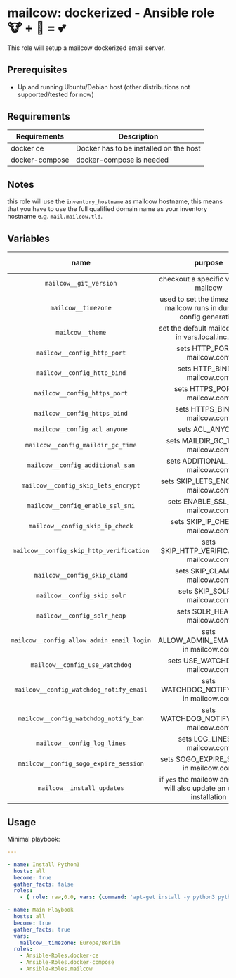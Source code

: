 # mailcow: dockerized - Ansible role 🐮 + 🐋 = 💕

This role will setup a mailcow dockerized email server.

## Prerequisites

- Up and running Ubuntu/Debian host (other distributions not supported/tested for now)

## Requirements

| Requirements   | Description                            |
|----------------|----------------------------------------|
| docker ce      | Docker has to be installed on the host |
| docker-compose | docker-compose is needed               |

## Notes
this role will use the `inventory_hostname` as mailcow hostname, this means that you have to use the full qualified domain name as your inventory hostname e.g. `mail.mailcow.tld`.

## Variables

|                   name                    |                                   purpose                                   | default value |    note     |
|:-----------------------------------------:|:---------------------------------------------------------------------------:|:-------------:|:-----------:|
|          `mailcow__git_version`           |                   checkout a specific version of mailcow                    |   `master`    |             |
|            `mailcow__timezone`            | used to set the timezone your mailcow runs in during the config generation  |    not set    | must be set |
|             `mailcow__theme`              |             set the default mailcow theme in vars.local.inc.php             |    `lumen`    |             |
|        `mailcow__config_http_port`        |                       sets HTTP_PORT in mailcow.conf                        |     `80`      |             |
|        `mailcow__config_http_bind`        |                       sets HTTP_BIND in mailcow.conf                        |   `0.0.0.0`   |             |
|       `mailcow__config_https_port`        |                       sets HTTPS_PORT in mailcow.conf                       |     `443`     |             |
|       `mailcow__config_https_bind`        |                       sets HTTPS_BIND in mailcow.conf                       |   `0.0.0.0`   |             |
|       `mailcow__config_acl_anyone`        |                               sets ACL_ANYONE                               |   disallow    |             |
|     `mailcow__config_maildir_gc_time`     |                    sets MAILDIR_GC_TIME in mailcow.conf                     |    `1440`     |             |
|     `mailcow__config_additional_san`      |                     sets ADDITIONAL_SAN in mailcow.conf                     |               |             |
|    `mailcow__config_skip_lets_encrypt`    |                   sets SKIP_LETS_ENCRYPT in mailcow.conf                    |               |             |
|     `mailcow__config_enable_ssl_sni`      |                     sets ENABLE_SSL_SNI in mailcow.conf                     |               |             |
|      `mailcow__config_skip_ip_check`      |                     sets SKIP_IP_CHECK in mailcow.conf                      |               |             |
| `mailcow__config_skip_http_verification`  |                 sets SKIP_HTTP_VERIFICATION in mailcow.conf                 |      `n`      |             |
|       `mailcow__config_skip_clamd`        |                       sets SKIP_CLAMD in mailcow.conf                       |      `n`      |             |
|        `mailcow__config_skip_solr`        |                       sets SKIP_SOLR in mailcow.conf                        |      `n`      |             |
|        `mailcow__config_solr_heap`        |                       sets SOLR_HEAP in mailcow.conf                        |    `1024`     |             |
| `mailcow__config_allow_admin_email_login` |                sets ALLOW_ADMIN_EMAIL_LOGIN in mailcow.conf                 |      `n`      |             |
|      `mailcow__config_use_watchdog`       |                      sets USE_WATCHDOG in mailcow.conf                      |      `n`      |             |
|  `mailcow__config_watchdog_notify_email`  |                 sets WATCHDOG_NOTIFY_EMAIL in mailcow.conf                  |               |             |
|   `mailcow__config_watchdog_notify_ban`   |                  sets WATCHDOG_NOTIFY_BAN in mailcow.conf                   |      `y`      |             |
|        `mailcow__config_log_lines`        |                       sets LOG_LINES in mailcow.conf                        |    `9999`     |             |
|   `mailcow__config_sogo_expire_session`   |                  sets SOGO_EXPIRE_SESSION in mailcow.conf                   |     `480`     |             |
|        `mailcow__install_updates`         | if `yes` the mailcow ansible role will also update an existing installation |     `yes`     |             |

## Usage

Minimal playbook:

```yaml
---

- name: Install Python3
  hosts: all
  become: true
  gather_facts: false
  roles:
    - { role: raw,0.0, vars: {command: 'apt-get install -y python3 python3-pip'} }

- name: Main Playbook
  hosts: all
  become: true
  gather_facts: true
  vars:
    mailcow__timezone: Europe/Berlin
  roles:
    - Ansible-Roles.docker-ce
    - Ansible-Roles.docker-compose
    - Ansible-Roles.mailcow
```
